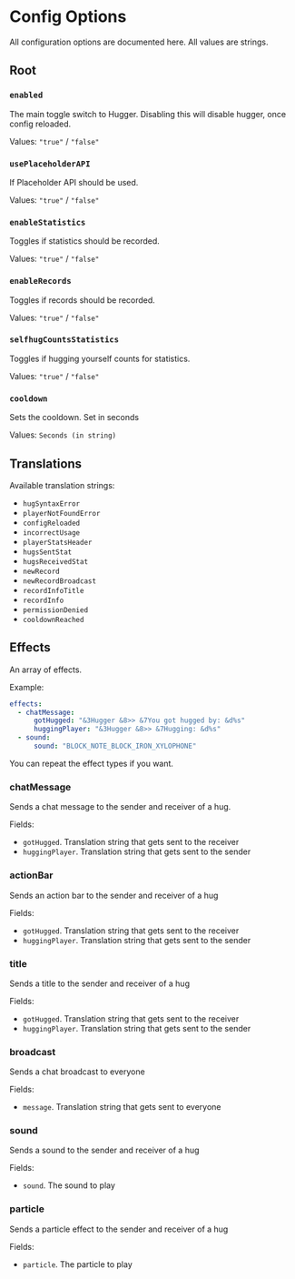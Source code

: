 # Config Options

All configuration options are documented here. All values are strings.

## Root

### `enabled`

The main toggle switch to Hugger. Disabling this will disable hugger, once config reloaded.

Values: `"true"` / `"false"`

### `usePlaceholderAPI`

If Placeholder API should be used.

Values: `"true"` / `"false"`

### `enableStatistics`

Toggles if statistics should be recorded.

Values: `"true"` / `"false"`

### `enableRecords`

Toggles if records should be recorded.

Values: `"true"` / `"false"`

### `selfhugCountsStatistics`

Toggles if hugging yourself counts for statistics.

Values: `"true"` / `"false"`

### `cooldown`

Sets the cooldown. Set in seconds

Values: `Seconds (in string)`

## Translations

Available translation strings:

* `hugSyntaxError`
* `playerNotFoundError` 
* `configReloaded` 
* `incorrectUsage` 
* `playerStatsHeader` 
* `hugsSentStat` 
* `hugsReceivedStat` 
* `newRecord` 
* `newRecordBroadcast` 
* `recordInfoTitle` 
* `recordInfo` 
* `permissionDenied` 
* `cooldownReached`

## Effects

An array of effects.

Example:
````yml
effects:
  - chatMessage:
      gotHugged: "&3Hugger &8>> &7You got hugged by: &d%s"
      huggingPlayer: "&3Hugger &8>> &7Hugging: &d%s"
  - sound:
      sound: "BLOCK_NOTE_BLOCK_IRON_XYLOPHONE"
````

You can repeat the effect types if you want.

### chatMessage

Sends a chat message to the sender and receiver of a hug. 

Fields:
* `gotHugged`. Translation string that gets sent to the receiver
* `huggingPlayer`. Translation string that gets sent to the sender

### actionBar

Sends an action bar to the sender and receiver of a hug

Fields:
* `gotHugged`. Translation string that gets sent to the receiver
* `huggingPlayer`. Translation string that gets sent to the sender

### title

Sends a title to the sender and receiver of a hug

Fields:
* `gotHugged`. Translation string that gets sent to the receiver
* `huggingPlayer`. Translation string that gets sent to the sender

### broadcast

Sends a chat broadcast to everyone

Fields:
* `message`. Translation string that gets sent to everyone

### sound

Sends a sound to the sender and receiver of a hug

Fields:
* `sound`. The sound to play

### particle

Sends a particle effect to the sender and receiver of a hug

Fields:
* `particle`. The particle to play
